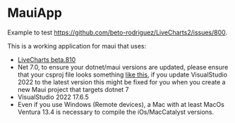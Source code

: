 # MauiApp

Example to test https://github.com/beto-rodriguez/LiveCharts2/issues/800.

This is a working application for maui that uses:

- [LiveCharts beta.810](https://www.nuget.org/packages/LiveChartsCore/2.0.0-beta.810)
- Net 7.0, to ensure your dotnet/maui versions are updated, please ensure that your csproj file looks something [like this](https://github.com/beto-rodriguez/MauiApp-LiveCharts/blob/master/MauiApp4.csproj), if you update VisualStudio 2022 to the latest version this might be fixed for you when you create a new Maui project that targets dotnet 7
- VisualStudio 2022 17.6.5
- Even if you use Windows (Remote devices), a Mac with at least MacOs Ventura 13.4 is necessary to compile the iOs/MacCatalyst versions.

